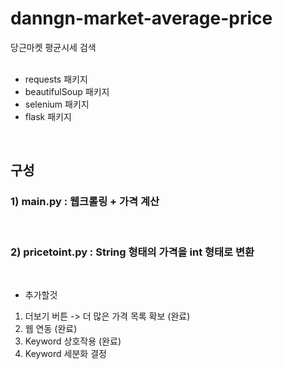 # danngn-market-average-price
 당근마켓 평균시세 검색
 <br>
 <br>
* requests 패키지 <br>
* beautifulSoup 패키지 <br>
* selenium 패키지
* flask 패키지
 
 <br>
 <h2>구성</h2>
 <h3>1) main.py : 웹크롤링 + 가격 계산</h3><br>
 <h3>2) pricetoint.py : String 형태의 가격을 int 형태로 변환</h3><br>
 
 * 추가할것<br>
 1. 더보기 버튼 -> 더 많은 가격 목록 확보  (완료)<br>
 2. 웹 연동 (완료)<br>
 3. Keyword 상호작용 (완료)<br>
 4. Keyword 세분화 결정 <br>
